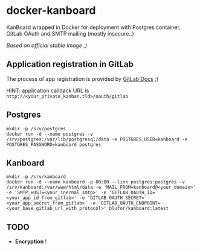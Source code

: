 # docker-kanboard
KanBoard wrapped in Docker for deployment with Postgres container, GitLab OAuth and SMTP mailing (mostly insecure..)

*Based on official stable image ;)*

## Application registration in GitLab
The process of app registration is provided by [GitLab Docs](http://doc.gitlab.com/ce/integration/oauth_provider.html) ;)

HINT: application callback URL is ```http://<your_private_kanban.tld>/oauth/gitlab```

## Postgres
```
mkdir -p /srv/postgres
docker run -d --name postgres -v /srv/postgres:/var/lib/postgresql/data -e POSTGRES_USER=kanboard -e POSTGRES_PASSWORD=kanboard postgres
```

## Kanboard
```
mkdir -p /srv/kanboard
docker run -d --name kanboard -p 80:80 --link postgres:postgres -v /srv/kanboard:/var/www/html/data -e 'MAIL_FROM=kanboard@<your_domain>' -e 'SMTP_HOST=<your_inernal_smtp>' -e 'GITLAB_OAUTH_ID=<your_app_id_from_gitlab>' -e 'GITLAB_OAUTH_SECRET=<your_app_secret_from_gitlab>' -e 'GITLAB_OAUTH_ENDPOINT=<your_base_gitlab_url_with_protocol>' blufor/kanboard:latest
```

## TODO
- **Encryption** !
